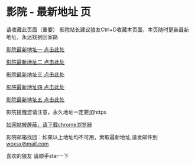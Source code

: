 # 影院 - 最新地址 页

请收藏此页面（重要）
影院站长建议狼友Ctrl+D收藏本页面，本页随时更新最新地址，永远找到回家路

[影院最新地址一 点击此处](https://gj5g.sbs/) 

[影院最新地址二 点击此处](https://jf5g.sbs/) 

[影院最新地址三 点击此处](https://y5gx.sbs/) 

[影院最新地址四 点击此处](https://jf5g.sbs/) 

[影院最新地址五 点击此处](https://gj5g.sbs/) 

影院提醒您请注意，永久地址一定要加https

[如网站被屏蔽，请下载chrome浏览器](https://8xe23.com/chrome_93.0.4577.82.apk) 

影院邮箱找回：如果以上地址均不可用，索取最新地址,请发邮件到 woxsx@mail.com

喜欢的狼友 请顺手star一下
